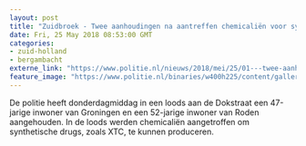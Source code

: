 ```yaml
---
layout: post
title: "Zuidbroek - Twee aanhoudingen na aantreffen chemicaliën voor synthetische drugs"
date: Fri, 25 May 2018 08:53:00 GMT
categories: 
- zuid-holland 
- bergambacht 
externe_link: "https://www.politie.nl/nieuws/2018/mei/25/01---twee-aanhoudingen-na-aantreffen-chemicalien-voor-synthetische-drugs.html"
feature_image: "https://www.politie.nl/binaries/w400h225/content/gallery/politie/stockfotos/drugs/drugsvaten.jpg"
---
```


De politie heeft donderdagmiddag in een loods aan de Dokstraat een 47-jarige inwoner van Groningen en een 52-jarige inwoner van Roden aangehouden. In de loods werden chemicaliën aangetroffen om synthetische drugs, zoals XTC, te kunnen produceren.
